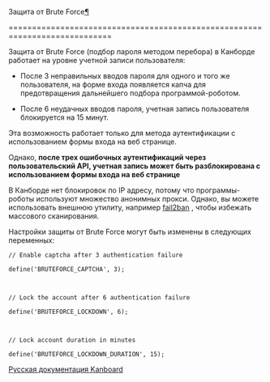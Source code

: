 Защита от Brute Force[¶](#brute-force-protection "Ссылка на этот заголовок")

============================================================================



Защита от Brute Force (подбор пароля методом перебора) в Канборде работает на уровне учетной записи пользователя:



-   После 3 неправильных вводов пароля для одного и того же пользователя, на форме входа появляется капча для предотвращения дальнейшего подбора программой-роботом.



-   После 6 неудачных вводов пароля, учетная запись пользователя блокируется на 15 минут.



Эта возможность работает только для метода аутентификации с использованием формы входа на веб странице.



Однако, **после трех ошибочных аутентификаций через пользовательский API, учетная запись может быть разблокирована с использованием формы входа на веб странице**



В Канборде нет блокировок по IP адресу, потому что программы-роботы используют множество анонимных прокси. Однако, вы можете использовать внешнюю утилиту, например [fail2ban](http://www.fail2ban.org) , чтобы избежать массового сканирования.



Настройки защиты от Brute Force могут быть изменены в следующих переменных:



    // Enable captcha after 3 authentication failure

    define('BRUTEFORCE_CAPTCHA', 3);



    // Lock the account after 6 authentication failure

    define('BRUTEFORCE_LOCKDOWN', 6);



    // Lock account duration in minutes

    define('BRUTEFORCE_LOCKDOWN_DURATION', 15);



 



 



 



 



 



 



[Русская документация Kanboard](http://kanboard.ru/doc/)

